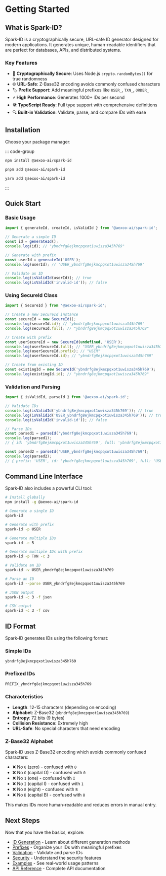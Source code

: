 # Getting Started

## What is Spark-ID?

Spark-ID is a cryptographically secure, URL-safe ID generator designed for modern applications. It generates unique, human-readable identifiers that are perfect for databases, APIs, and distributed systems.

### Key Features

- 🔐 **Cryptographically Secure**: Uses Node.js `crypto.randomBytes()` for true randomness
- 🌐 **URL-Safe**: Z-Base32 encoding avoids commonly confused characters
- 🏷️ **Prefix Support**: Add meaningful prefixes like `USER_`, `TXN_`, `ORDER_`
- ⚡ **High Performance**: Generates 1000+ IDs per second
- 🛠️ **TypeScript Ready**: Full type support with comprehensive definitions
- 🔍 **Built-in Validation**: Validate, parse, and compare IDs with ease

## Installation

Choose your package manager:

::: code-group

```bash [npm]
npm install @aexoo-ai/spark-id
```

```bash [pnpm]
pnpm add @aexoo-ai/spark-id
```

```bash [yarn]
yarn add @aexoo-ai/spark-id
```

:::

## Quick Start

### Basic Usage

```typescript
import { generateId, createId, isValidId } from '@aexoo-ai/spark-id';

// Generate a simple ID
const id = generateId();
console.log(id); // "ybndrfg8ejkmcpqxot1uwisza345h769"

// Generate with prefix
const userId = generateId('USER');
console.log(userId); // "USER_ybndrfg8ejkmcpqxot1uwisza345h769"

// Validate an ID
console.log(isValidId(userId)); // true
console.log(isValidId('invalid-id')); // false
```

### Using SecureId Class

```typescript
import { SecureId } from '@aexoo-ai/spark-id';

// Create a new SecureId instance
const secureId = new SecureId();
console.log(secureId.id); // "ybndrfg8ejkmcpqxot1uwisza345h769"
console.log(secureId.full); // "ybndrfg8ejkmcpqxot1uwisza345h769"

// Create with prefix
const userSecureId = new SecureId(undefined, 'USER');
console.log(userSecureId.full); // "USER_ybndrfg8ejkmcpqxot1uwisza345h769"
console.log(userSecureId.prefix); // "USER"
console.log(userSecureId.id); // "ybndrfg8ejkmcpqxot1uwisza345h769"

// Create from existing ID
const existingId = new SecureId('ybndrfg8ejkmcpqxot1uwisza345h769');
console.log(existingId.id); // "ybndrfg8ejkmcpqxot1uwisza345h769"
```

### Validation and Parsing

```typescript
import { isValidId, parseId } from '@aexoo-ai/spark-id';

// Validate IDs
console.log(isValidId('ybndrfg8ejkmcpqxot1uwisza345h769')); // true
console.log(isValidId('USER_ybndrfg8ejkmcpqxot1uwisza345h769')); // true
console.log(isValidId('invalid-id')); // false

// Parse IDs
const parsed1 = parseId('ybndrfg8ejkmcpqxot1uwisza345h769');
console.log(parsed1);
// { id: 'ybndrfg8ejkmcpqxot1uwisza345h769', full: 'ybndrfg8ejkmcpqxot1uwisza345h769' }

const parsed2 = parseId('USER_ybndrfg8ejkmcpqxot1uwisza345h769');
console.log(parsed2);
// { prefix: 'USER', id: 'ybndrfg8ejkmcpqxot1uwisza345h769', full: 'USER_ybndrfg8ejkmcpqxot1uwisza345h769' }
```

## Command Line Interface

Spark-ID also includes a powerful CLI tool:

```bash
# Install globally
npm install -g @aexoo-ai/spark-id

# Generate a single ID
spark-id

# Generate with prefix
spark-id -p USER

# Generate multiple IDs
spark-id -c 5

# Generate multiple IDs with prefix
spark-id -p TXN -c 3

# Validate an ID
spark-id -v USER_ybndrfg8ejkmcpqxot1uwisza345h769

# Parse an ID
spark-id --parse USER_ybndrfg8ejkmcpqxot1uwisza345h769

# JSON output
spark-id -c 3 -f json

# CSV output
spark-id -c 3 -f csv
```

## ID Format

Spark-ID generates IDs using the following format:

### Simple IDs

```
ybndrfg8ejkmcpqxot1uwisza345h769
```

### Prefixed IDs

```
PREFIX_ybndrfg8ejkmcpqxot1uwisza345h769
```

### Characteristics

- **Length**: 12-15 characters (depending on encoding)
- **Alphabet**: Z-Base32 (`ybndrfg8ejkmcpqxot1uwisza345h769`)
- **Entropy**: 72 bits (9 bytes)
- **Collision Resistance**: Extremely high
- **URL-Safe**: No special characters that need encoding

### Z-Base32 Alphabet

Spark-ID uses Z-Base32 encoding which avoids commonly confused characters:

- ❌ No `0` (zero) - confused with `O`
- ❌ No `O` (capital O) - confused with `0`
- ❌ No `1` (one) - confused with `I`
- ❌ No `I` (capital I) - confused with `1`
- ❌ No `8` (eight) - confused with `B`
- ❌ No `B` (capital B) - confused with `8`

This makes IDs more human-readable and reduces errors in manual entry.

## Next Steps

Now that you have the basics, explore:

- [ID Generation](/guide/id-generation) - Learn about different generation methods
- [Prefixes](/guide/prefixes) - Organize your IDs with meaningful prefixes
- [Validation](/guide/validation) - Validate and parse IDs
- [Security](/guide/security) - Understand the security features
- [Examples](/examples/) - See real-world usage patterns
- [API Reference](/api/) - Complete API documentation
